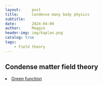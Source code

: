 ```yaml
---
layout:     post
title:      Condense many body physics
subtitle:   
date:       2024-04-09
author:     Maggie
header-img: img/kaplan.png
catalog: true
tags:
    - Field theory
---
```



## Condense matter field theory

<li>
<a href=“https://maggiexheuw.github.io/pdf/Green.pdf”> 
Green function
</a></li>